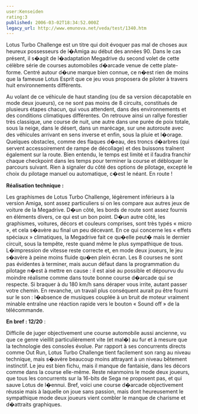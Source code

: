 ```yaml
---
user:Kenseiden
rating:3
published: 2006-03-02T18:34:52.000Z
legacy_url: http://www.emunova.net/veda/test/1340.htm
---
```

Lotus Turbo Challenge est un titre qui doit évoquer pas mal de choses aux heureux possesseurs de l�Amiga au début des années 90\. Dans le cas présent, il s�agit de l�adaptation Megadrive du second volet de cette célèbre série de courses automobiles d�arcade venue de cette plate-forme. Centré autour d�une marque bien connue, ce n�est rien de moins que la fameuse Lotus Esprit que ce jeu vous proposera de piloter à travers huit environnements différents.   

  

Au volant de ce véhicule de haut standing (ou de sa version décapotable en mode deux joueurs), ce ne sont pas moins de 8 circuits, constitués de plusieurs étapes chacun, qui vous attendent, dans des environnements et des conditions climatiques différentes. On retrouve ainsi un rallye forestier très classique, une course de nuit, une autre dans une purée de poix totale, sous la neige, dans le désert, dans un marécage, sur une autoroute avec des véhicules arrivant en sens inverse et enfin, sous la pluie et l�orage. Quelques obstacles, comme des flaques d�eau, des troncs d�arbres (qui servent accessoirement de rampe de décollage) et des buissons traînent également sur la route. Bien entendu, le temps est limité et il faudra franchir chaque checkpoint dans les temps pour terminer la course et débloquer le parcours suivant. Rien à signaler du côté des options de pilotage, excepté le choix du pilotage manuel ou automatique, c�est le néant. En route !   

  

**Réalisation technique :**   

Les graphismes de Lotus Turbo Challenge, légèrement inférieurs à la version Amiga, sont assez particuliers si on les compare aux autres jeux de voiture de la Megadrive. D�un côté, les bords de route sont assez fournis en éléments divers, ce qui est un bon point. D�un autre côté, les graphismes, voitures, décors et couleurs comprises, sont très typés « micro », et cela s�avère au final un peu décevant. En ce qui concerne les « effets spéciaux » climatiques, la Megadrive fait ce qu�elle peut� mais le dernier circuit, sous la tempête, reste quand même le plus sympathique de tous. L�impression de vitesse reste correcte et, en mode deux joueurs, le jeu s�avère à peine moins fluide qu�en plein écran. Les 8 courses ne sont pas évidentes à terminer, mais aucun défaut dans la programmation du pilotage n�est à mettre en cause : il est aisé au possible et dépourvu du moindre réalisme comme dans toute bonne course d�arcade qui se respecte. Si braquer à du 180 km/h sans déraper vous irrite, autant passer votre chemin. En revanche, un travail plus conséquent aurait pu être fourni sur le son : l�absence de musiques couplée à un bruit de moteur vraiment minable entraîne une réaction rapide vers le bouton « Sound off » de la télécommande.   

  

**En bref : 12/20** :  

Difficile de juger objectivement une course automobile aussi ancienne, vu que ce genre vieillit particulièrement vite (et mal�) au fur et à mesure que la technologie des consoles évolue. Par rapport à ses concurrents directs comme Out Run, Lotus Turbo Challenge tient facilement son rang au niveau technique, mais s�avère beaucoup moins attrayant à un niveau bêtement instinctif. Le jeu est bien fichu, mais il manque de fantaisie, dans les décors comme dans la course elle-même. Reste néanmoins le mode deux joueurs, que tous les concurrents sur la 16-bits de Sega ne proposent pas, et qui sauve Lotus de l�ennui. Bref, voici une course d�arcade objectivement réussie mais à laquelle on joue sans passion, mais dont heureusement le sympathique mode deux joueurs vient combler le manque de charisme et d�attraits graphiques.